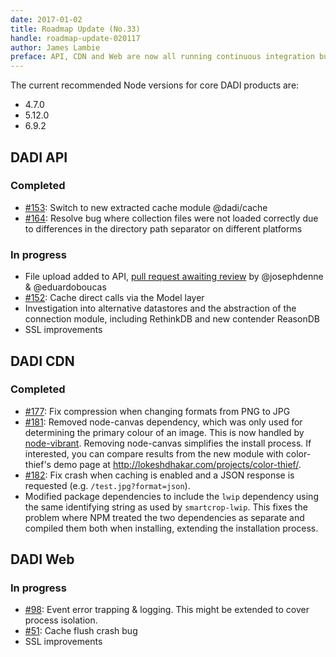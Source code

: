 ```yaml
---
date: 2017-01-02
title: Roadmap Update (No.33)
handle: roadmap-update-020117
author: James Lambie
preface: API, CDN and Web are now all running continuous integration builds on [Travis CI](http://travis-ci.org/dadi) and are being tested against each of the latest major Node versions.
---
```


The current recommended Node versions for core DADI products are:

* 4.7.0
* 5.12.0
* 6.9.2

## DADI API

### Completed

* [#153](https://github.com/dadi/api/issues/153): Switch to new extracted cache module @dadi/cache
* [#164](https://github.com/dadi/api/issues/164): Resolve bug where collection files were not loaded correctly due to differences in the directory path separator on different platforms

### In progress

* File upload added to API, [pull request awaiting review](https://github.com/dadi/api/pull/160) by @josephdenne & @eduardoboucas
* [#152](https://github.com/dadi/api/issues/152): Cache direct calls via the Model layer
* Investigation into alternative datastores and the abstraction of the connection module, including RethinkDB and new contender ReasonDB
* SSL improvements

## DADI CDN

### Completed

* [#177](https://github.com/dadi/cdn/issues/177): Fix compression when changing formats from PNG to JPG
* [#181](https://github.com/dadi/cdn/issues/181): Removed node-canvas dependency, which was only used for determining the primary colour of an image. This is now handled by [node-vibrant](https://github.com/akfish/node-vibrant). Removing node-canvas simplifies the install process. If interested, you can compare results from the new module with color-thief's demo page at http://lokeshdhakar.com/projects/color-thief/.
* [#182](https://github.com/dadi/cdn/issues/182): Fix crash when caching is enabled and a JSON response is requested (e.g. `/test.jpg?format=json`).
* Modified package dependencies to include the `lwip` dependency using the same identifying string as used by `smartcrop-lwip`. This fixes the problem where NPM treated the two dependencies as separate and compiled them both when installing, extending the installation process.

## DADI Web

### In progress

* [#98](https://github.com/dadi/web/issues/98): Event error trapping & logging. This might be extended to cover process isolation.
* [#51](https://github.com/dadi/web/issues/51): Cache flush crash bug
* SSL improvements
